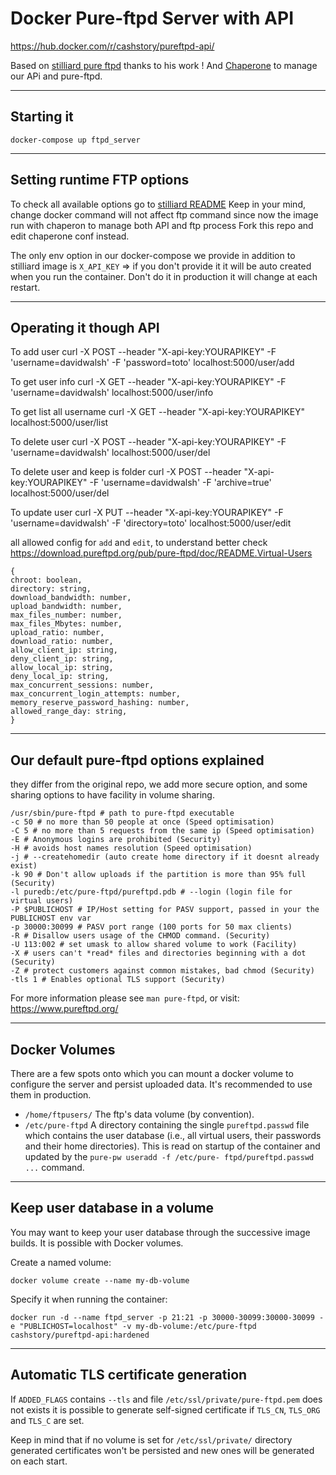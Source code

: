 Docker Pure-ftpd Server with API
============================
https://hub.docker.com/r/cashstory/pureftpd-api/

Based on [stilliard pure ftpd](https://github.com/stilliard/docker-pure-ftpd) thanks to his work !
And [Chaperone](https://github.com/garywiz/chaperone) to manage our APi and pure-ftpd.


----------------------------------------

Starting it 
------------------------------

`docker-compose up ftpd_server`

----------------------------------------

Setting runtime FTP options
------------------------------

To check all available options go to [stilliard README](https://github.com/stilliard/docker-pure-ftpd/blob/master/README.md)
Keep in your mind, change docker command will not affect ftp command since now the image run with chaperon to manage both API and ftp process
Fork this repo and edit chaperone conf instead.

The only env option in our docker-compose we provide in addition to stilliard image is
 `X_API_KEY` => if you don't provide it it will be auto created when you run the container.
Don't do it in production it will change at each restart.
 
----------------------------------------

Operating it though API
------------------------------

To add user
curl -X POST --header "X-api-key:YOURAPIKEY" -F 'username=davidwalsh' -F 'password=toto' localhost:5000/user/add

To get user info
curl -X GET --header "X-api-key:YOURAPIKEY" -F 'username=davidwalsh' localhost:5000/user/info

To get list all username
curl -X GET --header "X-api-key:YOURAPIKEY" localhost:5000/user/list

To delete user
curl -X POST --header "X-api-key:YOURAPIKEY" -F 'username=davidwalsh' localhost:5000/user/del

To delete user and keep is folder
curl -X POST --header "X-api-key:YOURAPIKEY" -F 'username=davidwalsh' -F 'archive=true' localhost:5000/user/del

To update user
curl -X PUT --header "X-api-key:YOURAPIKEY" -F 'username=davidwalsh' -F 'directory=toto' localhost:5000/user/edit

all allowed config for `add` and `edit`, to understand better check https://download.pureftpd.org/pub/pure-ftpd/doc/README.Virtual-Users
```
{
chroot: boolean,
directory: string,
download_bandwidth: number,
upload_bandwidth: number,
max_files_number: number,
max_files_Mbytes: number,
upload_ratio: number,
download_ratio: number,
allow_client_ip: string,
deny_client_ip: string,
allow_local_ip: string,
deny_local_ip: string,
max_concurrent_sessions: number,
max_concurrent_login_attempts: number,
memory_reserve_password_hashing: number,
allowed_range_day: string,
}
```

----------------------------------------

Our default pure-ftpd options explained
----------------------------------------

they differ from the original repo, we add more secure option, and some sharing options to have facility in volume sharing.
```
/usr/sbin/pure-ftpd # path to pure-ftpd executable
-c 50 # no more than 50 people at once (Speed optimisation)
-C 5 # no more than 5 requests from the same ip (Speed optimisation)
-E # Anonymous logins are prohibited (Security)
-H # avoids host names resolution (Speed optimisation)
-j # --createhomedir (auto create home directory if it doesnt already exist)
-k 90 # Don't allow uploads if the partition is more than 95% full (Security)
-l puredb:/etc/pure-ftpd/pureftpd.pdb # --login (login file for virtual users)
-P $PUBLICHOST # IP/Host setting for PASV support, passed in your the PUBLICHOST env var
-p 30000:30099 # PASV port range (100 ports for 50 max clients)
-R # Disallow users usage of the CHMOD command. (Security)
-U 113:002 # set umask to allow shared volume to work (Facility)
-X # users can't *read* files and directories beginning with a dot (Security)
-Z # protect customers against common mistakes, bad chmod (Security)
-tls 1 # Enables optional TLS support (Security)
```

For more information please see `man pure-ftpd`, or visit: https://www.pureftpd.org/

----------------------------------------

Docker Volumes
--------------
There are a few spots onto which you can mount a docker volume to configure the
server and persist uploaded data. It's recommended to use them in production. 

  - `/home/ftpusers/` The ftp's data volume (by convention). 
  - `/etc/pure-ftpd` A directory containing the single `pureftpd.passwd`
    file which contains the user database (i.e., all virtual users, their
    passwords and their home directories). This is read on startup of the
    container and updated by the `pure-pw useradd -f /etc/pure-
    ftpd/pureftpd.passwd ...` command.

----------------------------------------

Keep user database in a volume
------------------------------
You may want to keep your user database through the successive image builds. It is possible with Docker volumes.

Create a named volume:
```
docker volume create --name my-db-volume
```

Specify it when running the container:
```
docker run -d --name ftpd_server -p 21:21 -p 30000-30099:30000-30099 -e "PUBLICHOST=localhost" -v my-db-volume:/etc/pure-ftpd cashstory/pureftpd-api:hardened
```

----------------------------------------

Automatic TLS certificate generation
------------------------------

If `ADDED_FLAGS` contains `--tls` and file `/etc/ssl/private/pure-ftpd.pem` does not exists
it is possible to generate self-signed certificate if `TLS_CN`, `TLS_ORG` and `TLS_C` are set.

Keep in mind that if no volume is set for `/etc/ssl/private/` directory generated
certificates won't be persisted and new ones will be generated on each start.

